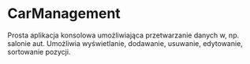 # CarManagement
Prosta aplikacja konsolowa umożliwiająca przetwarzanie danych w, np. salonie aut. Umożliwia wyświetlanie, dodawanie, usuwanie, edytowanie, sortowanie pozycji.
